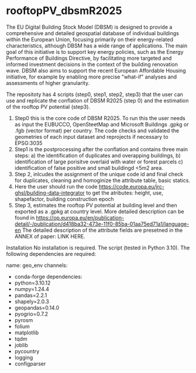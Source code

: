 # rooftopPV_dbsmR2025
The EU Digital Building Stock Model (DBSM) is designed to provide a comprehensive and detailed geospatial database of individual buildings within the European Union, focusing primarily on their energy-related characteristics, although DBSM has a wide range of applications. The main goal of this initiative is to support key energy policies, such as the Energy Performance of Buildings Directive, by facilitating more targeted and informed investment decisions in the context of the building renovation wave. DBSM also aims to support the recent European Affordable Housing initiative, for example by enabling more precise "what-if" analyses and assessments of higher granularity. 


The repositoty has 4 scripts (step0, step1, step2, step3) that the user can use and replicate the conflation of DBSM R2025 (step 0) and the estimation of the rooftop PV potential (step3). 
1)  Step0 this is the core code of DBSM R2025. To run this the user needs as input the EUBUCCO, OpenSteetMap and Microsoft Buildings .gpkg or .fgb (vector format) per country. The code checks and validated the
   geometries of each input dataset and reprojects if necessary to EPSG:3035
3) Step1 is the postprocessing after the conflation and contains three main steps: 
  a) the identification of duplicates and overapping buildings,
  b) identification of large porisitve overlaid with water or forest parcels
  c) identification of false positive and small buildingd <5m2 area.
4) Step 2, inlcudes the assignment of the unique code id and final check for duplicates, cleaning and homoginize the attribute table, basic statics.
5) Here the user should run the code https://code.europa.eu/jrc-ghsl/building-data-integrator to get the atributes: height, use, shapefactor, building construction epoch
6) Step 3, estimates the rooftop PV potential at building level and then exported as a .gpkg at country level.
More detailed description can be found in https://op.europa.eu/en/publication-detail/-/publication/d418ba32-473e-11f0-85ba-01aa75ed71a1/language-en
The detailed description of the attribute fields are presetned in the ANNEX of paper: LINK HERE.


Installation
   No installation is required. The script (tested in Python 3.10). The following dependencies are required:

name: geo_env
channels:
  - conda-forge
dependencies:
  - python=3.10.12
  - numpy=1.24.4
  - pandas=2.2.1
  - shapely=2.0.3
  - geopandas=0.14.0
  - pyogrio=0.7.2
  - pyrosm
  - folium
  - matplotlib
  - tqdm
  - joblib
  - pycountry
  - logging
  - configparser
